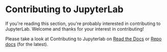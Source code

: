 # Contributing to JupyterLab

If you're reading this section, you're probably interested in contributing to
JupyterLab. Welcome and thanks for your interest in contributing!

Please take a look at Contributing to Jupyterlab on
[Read the Docs](https://jupyterlab.readthedocs.io/en/4.2.x/developer/contributing.html) or
[Repo docs](docs/source/developer/contributing.rst) (for the latest).
